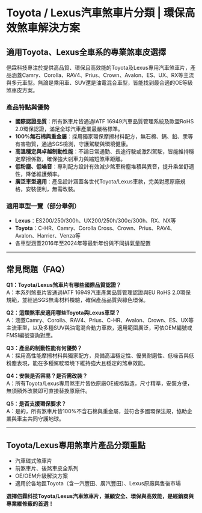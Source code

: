 # Toyota / Lexus汽車煞車片分類 | 環保高效煞車解決方案

## 適用Toyota、Lexus全車系的專業煞車皮選擇

俋霖科技專注於提供高品質、環保且高效能的Toyota及Lexus專用汽車煞車片，產品涵蓋Camry、Corolla、RAV4、Prius、Crown、Avalon、ES、UX、RX等主流與多元車型。無論是乘用車、SUV還是油電混合車型，皆能找到最合適的OE等級煞車皮方案。

### 產品特點與優勢

- **國際認證品質**：所有煞車片皆通過IATF 16949汽車品質管理系統及歐盟RoHS 2.0環保認證，滿足全球汽車產業最嚴格標準。
- **100%無石棉與重金屬**：採用獨家環保摩擦材料配方，無石棉、鎘、鉛、汞等有害物質，通過SGS檢測，守護駕駛與環境健康。
- **高溫穩定與卓越制動性能**：不論日常通勤、長途行駛或激烈駕駛，皆能維持穩定摩擦係數，確保強大剎車力與縮短煞車距離。
- **低粉塵、低噪音**：專利配方設計有效減少煞車粉塵堆積與異音，提升乘坐舒適性，降低維護頻率。
- **廣泛車型適用**：產品設計涵蓋各世代Toyota/Lexus車款，完美對應原廠規格，安裝便利，無需改裝。

### 適用車型一覽（部分舉例）

- **Lexus**：ES200/250/300h、UX200/250h/300e/300h、RX、NX等
- **Toyota**：C-HR、Camry、Corolla Cross、Crown、Prius、RAV4、Avalon、Harrier、Venza等
- 各車型涵蓋2016年至2024年等最新年份與不同排氣量配置

---

## 常見問題（FAQ）

**Q1：Toyota/Lexus煞車片有哪些國際品質認證？**  
A：本系列煞車片皆通過IATF 16949汽車產業品質管理認證與EU RoHS 2.0環保規範，並經過SGS無毒材料檢驗，確保產品品質與綠色環保。

**Q2：這類煞車皮適用哪些Toyota與Lexus車型？**  
A：涵蓋Camry、Corolla、RAV4、Prius、C-HR、Avalon、Crown、ES、UX等主流車型，以及多種SUV與油電混合動力車款，適用範圍廣泛，可依OEM編號或FMSI編號查詢對應。

**Q3：產品的制動性能有何優勢？**  
A：採用高性能摩擦材料與獨家配方，具備高溫穩定性、優異耐磨性、低噪音與低粉塵表現，能在多種駕駛環境下維持強大且穩定的煞車效能。

**Q4：安裝是否容易？是否需改裝？**  
A：所有Toyota/Lexus專用煞車片皆依原廠OE規格製造，尺寸精準，安裝方便，無須額外改裝即可直接替換原廠件。

**Q5：是否支援環保要求？**  
A：是的，所有煞車片皆100%不含石棉與重金屬，並符合多國環保法規，協助企業與車主共同守護地球。

---

## Toyota/Lexus專用煞車片產品分類重點

- 汽車碟式煞車片
- 前煞車片、後煞車皮全系列
- OE/OEM升級解決方案
- 適用於各地區Toyota（含一汽豐田、廣汽豐田）、Lexus原廠與售後市場

**選擇俋霖科技Toyota/Lexus汽車煞車片，兼顧安全、環保與高效能，是經銷商與專業維修廠的首選！**
